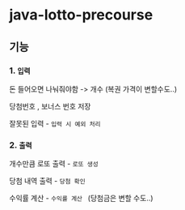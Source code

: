# java-lotto-precourse

## 기능

### 1. `입력`
돈 들어오면 나눠줘야함 -> 개수 (복권 가격이 변할수도..)

당첨번호 , 보너스 번호 저장 

잘못된 입력 - `입력 시 예외 처리`

### 2. `출력`
개수만큼 로또 출력 - `로또 생성`

당첨 내역 출력 - `당첨 확인` 

수익률 계산 - `수익률 계산 ` (당첨금은 변할 수도..)

